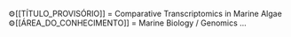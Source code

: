 
<!-- Example: Filled prompt for a Biology article -->
⚙️[[TÍTULO_PROVISÓRIO]] = Comparative Transcriptomics in Marine Algae
⚙️[[ÁREA_DO_CONHECIMENTO]] = Marine Biology / Genomics
...
